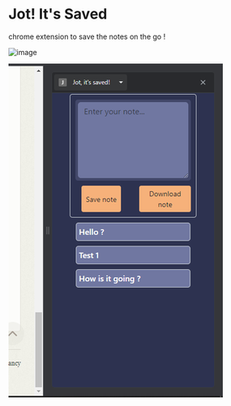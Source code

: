 # Jot! It's Saved 

chrome extension to save the notes on the go !

![image](https://github.com/g-gourav-r/See-it-Save-it/assets/75977813/ddc251b5-e684-4b18-86f9-28f780c53d23)

![Alt text](image.png)

